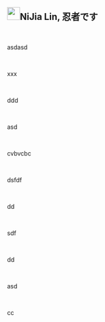 <h2><a id="user-content-nijia-lin-忍者です" class="anchor" aria-hidden="true" href="#nijia-lin-忍者です"><span aria-hidden="true" class="octicon octicon-link"></span></a>
<a target="_blank" rel="noopener noreferrer" href="https://camo.githubusercontent.com/01e9ba6b3682563717a394a70006e1bda9d7cc5daef1f24c5afb1f1e8750ae15/68747470733a2f2f7370726f66696c652e6c696e652d7363646e2e6e65742f30684b76546f6b4c793946466c3546675055617842714a676c47467a4e615a30314c584852616278684654446c4e493174614269565a61423543536a74484a31594a41434a534e307846486a703142574d5f5a30446f6258346d536d35454a466f4955336c627667"><img src="https://camo.githubusercontent.com/01e9ba6b3682563717a394a70006e1bda9d7cc5daef1f24c5afb1f1e8750ae15/68747470733a2f2f7370726f66696c652e6c696e652d7363646e2e6e65742f30684b76546f6b4c793946466c3546675055617842714a676c47467a4e615a30314c584852616278684654446c4e493174614269565a61423543536a74484a31594a41434a534e307846486a703142574d5f5a30446f6258346d536d35454a466f4955336c627667" width="30" height="30" data-canonical-src="https://sprofile.line-scdn.net/0hKvTokLy9FFl5FgPUaxBqJglGFzNaZ01LXHRabxhFTDlNI1taBiVZaB5CSjtHJ1YJACJSN0xFHjp1BWM_Z0DobX4mSm5EJFoIU3lbvg" style="max-width: 100%;"></a>NiJia Lin, 忍者です</h2><br><p>asdasd</p>
<br /><p>xxx</p>
<br /><p>ddd</p>
<br /><p>asd</p>
<br /><p>cvbvcbc</p>
<br /><p>dsfdf</p>
<br /><p>dd</p>
<br /><p>sdf</p>
<br /><p>dd</p>
<br /><p>asd</p>
<br /><p>cc</p>
